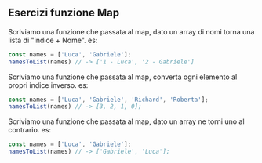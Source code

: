 ## Esercizi funzione Map

Scriviamo una funzione che passata al map, dato un array di nomi torna una lista di "indice + Nome". es:

```js
const names = ['Luca', 'Gabriele'];
namesToList(names) // -> ['1 - Luca', '2 - Gabriele']
```

Scriviamo una funzione che passata al map, converta ogni elemento al propri indice inverso. es:

```js
const names = ['Luca', 'Gabriele', 'Richard', 'Roberta'];
namesToList(names) // -> [3, 2, 1, 0];
```

Scriviamo una funzione che passata al map, dato un array ne torni uno al contrario. es:

```js
const names = ['Luca', 'Gabriele'];
namesToList(names) // -> ['Gabriele', 'Luca'];
```

